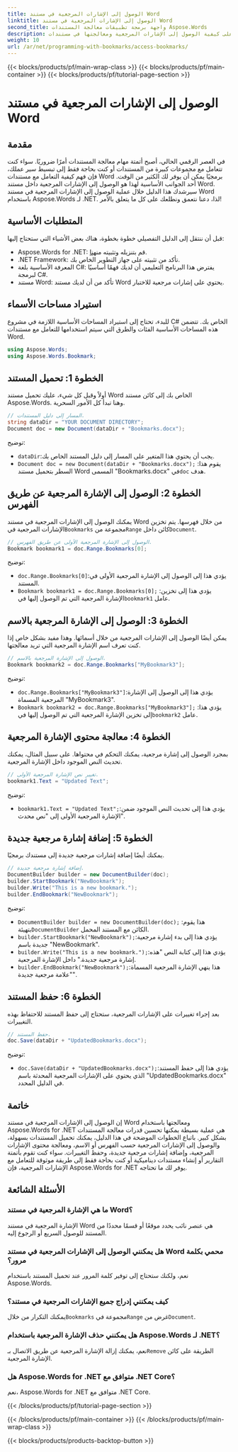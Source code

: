 ```yaml
---
title: الوصول إلى الإشارات المرجعية في مستند Word
linktitle: الوصول إلى الإشارات المرجعية في مستند Word
second_title: واجهة برمجة تطبيقات معالجة المستندات Aspose.Words
description: تعرف على كيفية الوصول إلى الإشارات المرجعية ومعالجتها في مستندات Word باستخدام Aspose.Words for .NET باستخدام هذا الدليل التفصيلي خطوة بخطوة.
weight: 10
url: /ar/net/programming-with-bookmarks/access-bookmarks/
---
```


{{< blocks/products/pf/main-wrap-class >}}
{{< blocks/products/pf/main-container >}}
{{< blocks/products/pf/tutorial-page-section >}}

# الوصول إلى الإشارات المرجعية في مستند Word

## مقدمة

في العصر الرقمي الحالي، أصبح أتمتة مهام معالجة المستندات أمرًا ضروريًا. سواء كنت تتعامل مع مجموعات كبيرة من المستندات أو كنت بحاجة فقط إلى تبسيط سير عملك، فإن فهم كيفية التعامل مع مستندات Word برمجيًا يمكن أن يوفر لك الكثير من الوقت. أحد الجوانب الأساسية لهذا هو الوصول إلى الإشارات المرجعية داخل مستند Word. سيرشدك هذا الدليل خلال عملية الوصول إلى الإشارات المرجعية في مستند Word باستخدام Aspose.Words لـ .NET. لذا، دعنا نتعمق ونطلعك على كل ما يتعلق بالأمر!

## المتطلبات الأساسية

قبل أن ننتقل إلى الدليل التفصيلي خطوة بخطوة، هناك بعض الأشياء التي ستحتاج إليها:

-  Aspose.Words for .NET: قم بتنزيله وتثبيته من[هنا](https://releases.aspose.com/words/net/).
- .NET Framework: تأكد من تثبيته على جهاز التطوير الخاص بك.
- المعرفة الأساسية بلغة C#: يفترض هذا البرنامج التعليمي أن لديك فهمًا أساسيًا لبرمجة C#.
- مستند Word: تأكد من أن لديك مستند Word يحتوي على إشارات مرجعية للاختبار.

## استيراد مساحات الأسماء

للبدء، تحتاج إلى استيراد المساحات الأساسية اللازمة في مشروع C# الخاص بك. تتضمن هذه المساحات الأساسية الفئات والطرق التي سيتم استخدامها للتعامل مع مستندات Word.

```csharp
using Aspose.Words;
using Aspose.Words.Bookmark;
```

## الخطوة 1: تحميل المستند

أولاً وقبل كل شيء، عليك تحميل مستند Word الخاص بك إلى كائن مستند Aspose.Words. وهنا تبدأ كل الأمور السحرية.

```csharp
// المسار إلى دليل المستندات.
string dataDir = "YOUR DOCUMENT DIRECTORY";
Document doc = new Document(dataDir + "Bookmarks.docx");
```

توضيح:
- `dataDir`:يجب أن يحتوي هذا المتغير على المسار إلى دليل المستند الخاص بك.
- `Document doc = new Document(dataDir + "Bookmarks.docx");` :يقوم هذا السطر بتحميل مستند Word المسمى "Bookmarks.docx" في`doc` هدف.

## الخطوة 2: الوصول إلى الإشارة المرجعية عن طريق الفهرس

 يمكنك الوصول إلى الإشارات المرجعية في مستند Word من خلال فهرسها. يتم تخزين الإشارات المرجعية في`Bookmarks` مجموعة من`Range` كائن داخل`Document`.

```csharp
// الوصول إلى الإشارة المرجعية الأولى عن طريق الفهرس.
Bookmark bookmark1 = doc.Range.Bookmarks[0];
```

توضيح:
- `doc.Range.Bookmarks[0]`:يؤدي هذا إلى الوصول إلى الإشارة المرجعية الأولى في المستند.
- `Bookmark bookmark1 = doc.Range.Bookmarks[0];` :يؤدي هذا إلى تخزين الإشارة المرجعية التي تم الوصول إليها في`bookmark1` عامل.

## الخطوة 3: الوصول إلى الإشارة المرجعية بالاسم

يمكن أيضًا الوصول إلى الإشارات المرجعية من خلال أسمائها. وهذا مفيد بشكل خاص إذا كنت تعرف اسم الإشارة المرجعية التي تريد معالجتها.

```csharp
// الوصول إلى الإشارة المرجعية بالاسم.
Bookmark bookmark2 = doc.Range.Bookmarks["MyBookmark3"];
```

توضيح:
- `doc.Range.Bookmarks["MyBookmark3"]`:يؤدي هذا إلى الوصول إلى الإشارة المرجعية المسماة "MyBookmark3".
- `Bookmark bookmark2 = doc.Range.Bookmarks["MyBookmark3"];` :يؤدي هذا إلى تخزين الإشارة المرجعية التي تم الوصول إليها في`bookmark2` عامل.

## الخطوة 4: معالجة محتوى الإشارة المرجعية

بمجرد الوصول إلى إشارة مرجعية، يمكنك التحكم في محتواها. على سبيل المثال، يمكنك تحديث النص الموجود داخل الإشارة المرجعية.

```csharp
// تغيير نص الإشارة المرجعية الأولى.
bookmark1.Text = "Updated Text";
```

توضيح:
- `bookmark1.Text = "Updated Text";`:يؤدي هذا إلى تحديث النص الموجود ضمن الإشارة المرجعية الأولى إلى "نص محدث".

## الخطوة 5: إضافة إشارة مرجعية جديدة

يمكنك أيضًا إضافة إشارات مرجعية جديدة إلى مستندك برمجيًا.

```csharp
// إضافة إشارة مرجعية جديدة.
DocumentBuilder builder = new DocumentBuilder(doc);
builder.StartBookmark("NewBookmark");
builder.Write("This is a new bookmark.");
builder.EndBookmark("NewBookmark");
```

توضيح:
- `DocumentBuilder builder = new DocumentBuilder(doc);` :هذا يقوم بتهيئة`DocumentBuilder` الكائن مع المستند المحمل.
- `builder.StartBookmark("NewBookmark");`:يؤدي هذا إلى بدء إشارة مرجعية جديدة باسم "NewBookmark".
- `builder.Write("This is a new bookmark.");`:يؤدي هذا إلى كتابة النص "هذه إشارة مرجعية جديدة." داخل الإشارة المرجعية.
- `builder.EndBookmark("NewBookmark");`:هذا ينهي الإشارة المرجعية المسماة "علامة مرجعية جديدة".

## الخطوة 6: حفظ المستند

بعد إجراء تغييرات على الإشارات المرجعية، ستحتاج إلى حفظ المستند للاحتفاظ بهذه التغييرات.

```csharp
// حفظ المستند.
doc.Save(dataDir + "UpdatedBookmarks.docx");
```

توضيح:
- `doc.Save(dataDir + "UpdatedBookmarks.docx");`:يؤدي هذا إلى حفظ المستند الذي يحتوي على الإشارات المرجعية المحدثة باسم "UpdatedBookmarks.docx" في الدليل المحدد.

## خاتمة

إن الوصول إلى الإشارات المرجعية في مستند Word ومعالجتها باستخدام Aspose.Words for .NET هي عملية بسيطة يمكنها تحسين قدرات معالجة المستندات بشكل كبير. باتباع الخطوات الموضحة في هذا الدليل، يمكنك تحميل المستندات بسهولة، والوصول إلى الإشارات المرجعية حسب الفهرس أو الاسم، ومعالجة محتوى الإشارات المرجعية، وإضافة إشارات مرجعية جديدة، وحفظ التغييرات. سواء كنت تقوم بأتمتة التقارير أو إنشاء مستندات ديناميكية أو كنت بحاجة فقط إلى طريقة موثوقة للتعامل مع الإشارات المرجعية، فإن Aspose.Words for .NET يوفر لك ما تحتاجه.

## الأسئلة الشائعة

### ما هي الإشارة المرجعية في مستند Word؟
الإشارة المرجعية في مستند Word هي عنصر نائب يحدد موقعًا أو قسمًا محددًا من المستند للوصول السريع أو الرجوع إليه.

### هل يمكنني الوصول إلى الإشارات المرجعية في مستند Word محمي بكلمة مرور؟
نعم، ولكنك ستحتاج إلى توفير كلمة المرور عند تحميل المستند باستخدام Aspose.Words.

### كيف يمكنني إدراج جميع الإشارات المرجعية في مستند؟
 يمكنك التكرار من خلال`Bookmarks` مجموعة في`Range` غرض من`Document`.

### هل يمكنني حذف الإشارة المرجعية باستخدام Aspose.Words لـ .NET؟
 نعم، يمكنك إزالة الإشارة المرجعية عن طريق الاتصال بـ`Remove` الطريقة على كائن الإشارة المرجعية.

### هل Aspose.Words for .NET متوافق مع .NET Core؟
نعم، Aspose.Words for .NET متوافق مع .NET Core.

{{< /blocks/products/pf/tutorial-page-section >}}

{{< /blocks/products/pf/main-container >}}
{{< /blocks/products/pf/main-wrap-class >}}

{{< blocks/products/products-backtop-button >}}
